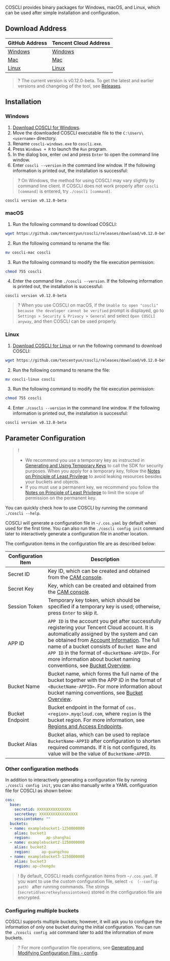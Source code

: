 COSCLI provides binary packages for Windows, macOS, and Linux, which can be used after simple installation and configuration.

## Download Address

| GitHub Address | Tencent Cloud Address                                                  |
| ------------------------------------------------------------ | ------------------------------------------------------------ |
| [Windows](https://github.com/tencentyun/coscli/releases/download/v0.12.0-beta/coscli-windows.exe) | [Windows](https://cosbrowser.cloud.tencent.com/software/coscli/coscli-windows.exe) |
| [Mac](https://github.com/tencentyun/coscli/releases/download/v0.12.0-beta/coscli-mac) | [Mac](https://cosbrowser.cloud.tencent.com/software/coscli/coscli-mac) |
| [Linux](https://github.com/tencentyun/coscli/releases/download/v0.12.0-beta/coscli-linux) | [Linux](https://cosbrowser.cloud.tencent.com/software/coscli/coscli-linux) |

>? The current version is v0.12.0-beta. To get the latest and earlier versions and changelog of the tool, see [Releases](https://github.com/tencentyun/coscli/releases).

## Installation

### Windows

1. [Download COSCLI for Windows](https://github.com/tencentyun/coscli/releases/download/v0.12.0-beta/coscli-windows.exe).
2. Move the downloaded COSCLI executable file to the `C:\Users\<username>` directory.
3. Rename `coscli-windows.exe` to `coscli.exe`.
4. Press `Windows + R` to launch the `Run` program.
5. In the dialog box, enter `cmd` and press `Enter` to open the command line window.
6. Enter `coscli --version` in the command line window. If the following information is printed out, the installation is successful:
>? On Windows, the method for using COSCLI may vary slightly by command line client. If COSCLI does not work properly after `coscli [command]` is entered, try `./coscli [command]`.
>
```
coscli version v0.12.0-beta
```

### macOS

1. Run the following command to download COSCLI:
```bash
wget https://github.com/tencentyun/coscli/releases/download/v0.12.0-beta/coscli-mac
```
2. Run the following command to rename the file:
```bash
mv coscli-mac coscli
```
3. Run the following command to modify the file execution permission:
```bash
chmod 755 coscli
```
4. Enter the command line `./coscli --version`. If the following information is printed out, the installation is successful:
```
coscli version v0.12.0-beta
```
>? When you use COSCLI on macOS, if the `Unable to open "coscli" because the developer cannot be verified` prompt is displayed, go to `Settings > Security & Privacy > General` and select `Open COSCLI anyway`, and then COSCLI can be used properly.


### Linux

1. [Download COSCLI for Linux](https://github.com/tencentyun/coscli/releases/download/v0.12.0-beta/coscli-linux) or run the following command to download COSCLI:
```bash
wget https://github.com/tencentyun/coscli/releases/download/v0.12.0-beta/coscli-linux
```
2. Run the following command to rename the file:
```bash
mv coscli-linux coscli
```
3. Run the following command to modify the file execution permission:
```bash
chmod 755 coscli
```
4. Enter `./coscli --version` in the command line window. If the following information is printed out, the installation is successful:
```
coscli version v0.12.0-beta
```


## Parameter Configuration

>!
>- We recommend you use a temporary key as instructed in [Generating and Using Temporary Keys](https://intl.cloud.tencent.com/document/product/436/14048) to call the SDK for security purposes. When you apply for a temporary key, follow the [Notes on Principle of Least Privilege](https://intl.cloud.tencent.com/document/product/436/32972) to avoid leaking resources besides your buckets and objects.
>- If you must use a permanent key, we recommend you follow the [Notes on Principle of Least Privilege](https://intl.cloud.tencent.com/document/product/436/32972) to limit the scope of permission on the permanent key.



You can quickly check how to use COSCLI by running the command `./coscli --help`.

COSCLI will generate a configuration file in `~/.cos.yaml` by default when used for the first time. You can also run the `./coscli config init` command later to interactively generate a configuration file in another location.

The configuration items in the configuration file are as described below:

<span id="alias"></span>

| Configuration Item        | Description                                                         |
| ------------- | ------------------------------------------------------------ |
| Secret ID     | Key ID, which can be created and obtained from the [CAM console](https://console.cloud.tencent.com/cam/capi). |
| Secret Key     | Key, which can be created and obtained from the [CAM console](https://console.cloud.tencent.com/cam/capi). |
| Session Token | Temporary key token, which should be specified if a temporary key is used; otherwise, press `Enter` to skip it. |
| APP ID        | `APP ID` is the account you get after successfully registering your Tencent Cloud account. It is automatically assigned by the system and can be obtained from [Account Information](https://console.cloud.tencent.com/developer). The full name of a bucket consists of `Bucket Name` and `APP ID` in the format of `<BucketName-APPID>`. For more information about bucket naming conventions, see [Bucket Overview](https://intl.cloud.tencent.com/document/product/436/13312). |
| Bucket Name   | Bucket name, which forms the full name of the bucket together with the APP ID in the format of `<BucketName-APPID>`. For more information about bucket naming conventions, see [Bucket Overview](https://intl.cloud.tencent.com/document/product/436/13312). |
| Bucket Endpoint | Bucket endpoint in the format of `cos.<region>.myqcloud.com`, where `region` is the bucket region. For more information, see [Regions and Access Endpoints](https://intl.cloud.tencent.com/document/product/436/6224). |
| Bucket Alias  | Bucket alias, which can be used to replace `BucketName-APPID` after configuration to shorten required commands. If it is not configured, its value will be the value of `BucketName-APPID`. |

### Other configuration methods

In addition to interactively generating a configuration file by running `./coscli config init`, you can also manually write a YAML configuration file for COSCLI as shown below:

```yaml
cos:
  base:
    secretid: XXXXXXXXXXXXXXX
    secretkey: XXXXXXXXXXXXXXXXX
    sessiontoken: ""
  buckets:
  - name: examplebucket1-1250000000
    alias: bucket1
    region:       ap-shanghai
  - name: examplebucket2-1250000000
    alias: bucket2
    region:     ap-guangzhou
  - name: examplebucket3-1250000000
    alias: bucket3
    region: ap-chengdu
```

>! By default, COSCLI reads configuration items from `~/.cos.yaml`. If you want to use the custom configuration file, select `-c （--config-path）` after running commands. The strings (`secretid`/`secretkey`/`sessiontoken`) stored in the configuration file are encrypted.



### Configuring multiple buckets

COSCLI supports multiple buckets; however, it will ask you to configure the information of only one bucket during the initial configuration. You can run the `./coscli config add` command later to add the information of more buckets.

>? For more configuration file operations, see [Generating and Modifying Configuration Files - config](https://intl.cloud.tencent.com/document/product/436/43251).
